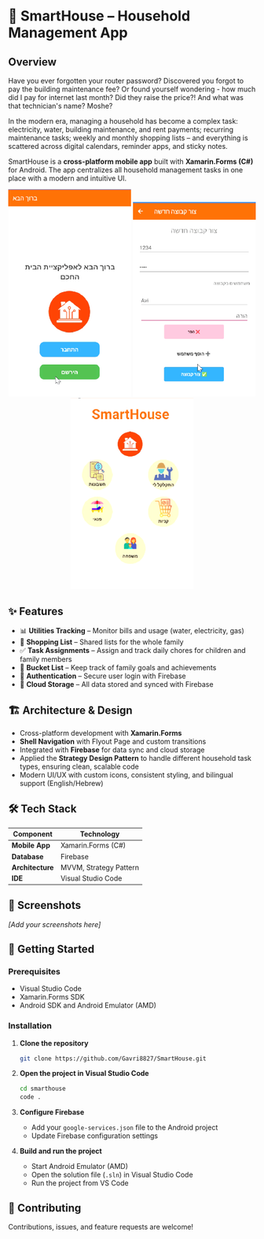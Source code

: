 # 🏡 SmartHouse – Household Management App

## Overview

Have you ever forgotten your router password? Discovered you forgot to pay the building maintenance fee? Or found yourself wondering - how much did I pay for internet last month? Did they raise the price?! And what was that technician's name? Moshe?

In the modern era, managing a household has become a complex task: electricity, water, building maintenance, and rent payments; recurring maintenance tasks; weekly and monthly shopping lists – and everything is scattered across digital calendars, reminder apps, and sticky notes.

SmartHouse is a **cross-platform mobile app** built with **Xamarin.Forms (C#)** for Android. The app centralizes all household management tasks in one place with a modern and intuitive UI.

<div align="center">
  <img src="screenshots/welcome.png" alt="Welcome Screen" width="250">
  <img src="screenshots/signUp.png" alt="Sign Up Screen" width="250">
  <img src="screenshots/mainScreen.png" alt="Main Screen" width="250">
</div>

## ✨ Features

- 📊 **Utilities Tracking** – Monitor bills and usage (water, electricity, gas)
- 🛒 **Shopping List** – Shared lists for the whole family
- ✅ **Task Assignments** – Assign and track daily chores for children and family members
- 🎯 **Bucket List** – Keep track of family goals and achievements
- 🔐 **Authentication** – Secure user login with Firebase
- 💾 **Cloud Storage** – All data stored and synced with Firebase

## 🏗️ Architecture & Design

- Cross-platform development with **Xamarin.Forms**
- **Shell Navigation** with Flyout Page and custom transitions
- Integrated with **Firebase** for data sync and cloud storage
- Applied the **Strategy Design Pattern** to handle different household task types, ensuring clean, scalable code
- Modern UI/UX with custom icons, consistent styling, and bilingual support (English/Hebrew)

## 🛠️ Tech Stack

| Component | Technology |
|-----------|------------|
| **Mobile App** | Xamarin.Forms (C#) |
| **Database** | Firebase |
| **Architecture** | MVVM, Strategy Pattern |
| **IDE** | Visual Studio Code |

## 📱 Screenshots

_[Add your screenshots here]_

## 🚀 Getting Started

### Prerequisites
- Visual Studio Code
- Xamarin.Forms SDK
- Android SDK and Android Emulator (AMD)

### Installation

1. **Clone the repository**
   ```bash
   git clone https://github.com/Gavri8827/SmartHouse.git
   ```

2. **Open the project in Visual Studio Code**
   ```bash
   cd smarthouse
   code .
   ```

3. **Configure Firebase**
   - Add your `google-services.json` file to the Android project
   - Update Firebase configuration settings

4. **Build and run the project**
   - Start Android Emulator (AMD)
   - Open the solution file (`.sln`) in Visual Studio Code
   - Run the project from VS Code

## 🤝 Contributing

Contributions, issues, and feature requests are welcome! 

</div>
